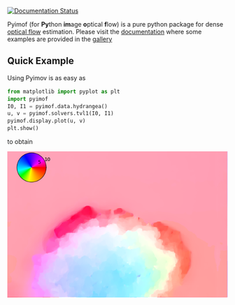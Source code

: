 [![Documentation Status](https://readthedocs.org/projects/pyimof/badge/?version=latest)](https://pyimof.readthedocs.io/en/latest/?badge=latest)

Pyimof (for **Py**thon **im**age **o**ptical **f**low) is a pure
python package for dense [optical
flow](https://en.wikipedia.org/wiki/Optical_flow) estimation. Please
visit the [documentation](https://pyimof.readthedocs.io/en/latest/)
where some examples are provided in the
[gallery](https://pyimof.readthedocs.io/en/latest/examples/index.html)

## Quick Example

Using Pyimov is as easy as

```python
from matplotlib import pyplot as plt
import pyimof
I0, I1 = pyimof.data.hydrangea()
u, v = pyimof.solvers.tvl1(I0, I1)
pyimof.display.plot(u, v)
plt.show()
```

to obtain

![Hydrangea](doc/source/_static/hydrangea.png)
